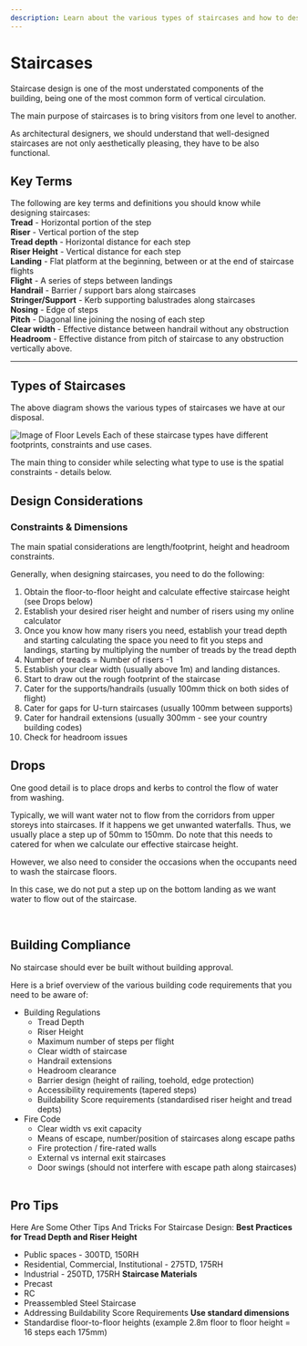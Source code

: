 ```yaml
---
description: Learn about the various types of staircases and how to design them.
---
```


# Staircases

Staircase design is one of the most understated components of the building, being one of the most common form of vertical circulation.

The main purpose of staircases is to bring visitors from one level to another.

As architectural designers, we should understand that well-designed staircases are not only aesthetically pleasing, they have to be also functional.

## Key Terms
The following are key terms and definitions you should know while designing staircases:  
**Tread** - Horizontal portion of the step  
**Riser** - Vertical portion of the step  
**Tread depth** - Horizontal distance for each step  
**Riser Height** - Vertical distance for each step  
**Landing** - Flat platform at the beginning, between or at the end of staircase flights  
**Flight** - A series of steps between landings  
**Handrail** - Barrier / support bars along staircases  
**Stringer/Support** - Kerb supporting balustrades along staircases  
**Nosing** - Edge of steps  
**Pitch** - Diagonal line joining the nosing of each step  
**Clear width** - Effective distance between handrail without any obstruction  
**Headroom** - Effective distance from pitch of staircase to any obstruction vertically above.

***

## Types of Staircases
The above diagram shows the various types of staircases we have at our disposal.  

‍![Image of Floor Levels](/archlogbook/.gitbook/assets/Types%20of%20Staircases.jpg)
Each of these staircase types have different footprints, constraints and use cases.

The main thing to consider while selecting what type to use is the spatial constraints - details below.



## Design Considerations
### Constraints & Dimensions
The main spatial considerations are length/footprint, height and headroom constraints.

Generally, when designing staircases, you need to do the following:
1. Obtain the floor-to-floor height and calculate effective staircase height (see Drops below)
2. Establish your desired riser height and number of risers using my online calculator
3. Once you know how many risers you need, establish your tread depth and starting calculating the space you need to fit you steps and landings, starting by multiplying the number of treads by the tread depth
4. Number of treads = Number of risers -1
5. Establish your clear width (usually above 1m) and landing distances.
6. Start to draw out the rough footprint of the staircase
7. Cater for the supports/handrails (usually 100mm thick on both sides of flight)
8. Cater for gaps for U-turn staircases (usually 100mm between supports)
9. Cater for handrail extensions (usually 300mm - see your country building codes)
10. Check for headroom issues
‍

## Drops
One good detail is to place drops and kerbs to control the flow of water from washing.

Typically, we will want water not to flow from the corridors from upper storeys into staircases. If it happens we get unwanted waterfalls. Thus, we usually place a step up of 50mm to 150mm. Do note that this needs to catered for when we calculate our effective staircase height.

However, we also need to consider the occasions when the occupants need to wash the staircase floors.

In this case, we do not put a step up on the bottom landing as we want water to flow out of the staircase.

‍

## Building Compliance
No staircase should ever be built without building approval.

Here is a brief overview of the various building code requirements that you need to be aware of:
- Building Regulations
    - Tread Depth
    - Riser Height
    - Maximum number of steps per flight
    - Clear width of staircase
    - Handrail extensions
    - Headroom clearance
    - Barrier design (height of railing, toehold, edge protection)
    - Accessibility requirements (tapered steps)
    - Buildability Score requirements (standardised riser height and tread depts)
- Fire Code
    - Clear width vs exit capacity
    - Means of escape, number/position of staircases along escape paths
    - Fire protection / fire-rated walls
    - External vs internal exit staircases
    - Door swings (should not interfere with escape path along staircases)
‍

## Pro Tips
Here Are Some Other Tips And Tricks For Staircase Design:
**Best Practices for Tread Depth and Riser Height**
- Public spaces - 300TD, 150RH
- Residential, Commercial, Institutional - 275TD, 175RH
- Industrial - 250TD, 175RH
**Staircase Materials**
- Precast
- RC
- Preassembled Steel Staircase
- Addressing Buildability Score Requirements
**Use standard dimensions**
- Standardise floor-to-floor heights (example 2.8m floor to floor height = 16 steps each 175mm)